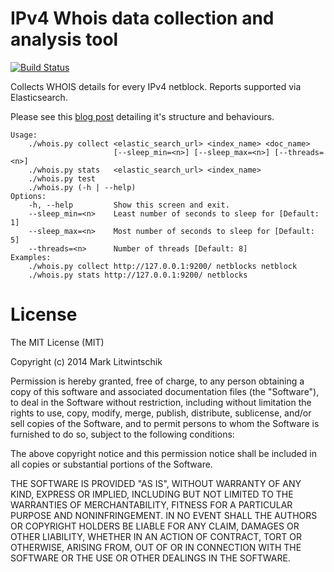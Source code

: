 IPv4 Whois data collection and analysis tool
============================================

[![Build Status](https://travis-ci.org/marklit/whois.svg?branch=master)](https://travis-ci.org/marklit/whois)

Collects WHOIS details for every IPv4 netblock. Reports supported via Elasticsearch.

Please see this [blog post](http://tech.marksblogg.com/all-ipv4-whois-records.html) detailing it's structure and behaviours.

```
Usage:
    ./whois.py collect <elastic_search_url> <index_name> <doc_name>
                       [--sleep_min=<n>] [--sleep_max=<n>] [--threads=<n>]
    ./whois.py stats   <elastic_search_url> <index_name>
    ./whois.py test
    ./whois.py (-h | --help)
Options:
    -h, --help         Show this screen and exit.
    --sleep_min=<n>    Least number of seconds to sleep for [Default: 1]
    --sleep_max=<n>    Most number of seconds to sleep for [Default: 5]
    --threads=<n>      Number of threads [Default: 8]
Examples:
    ./whois.py collect http://127.0.0.1:9200/ netblocks netblock
    ./whois.py stats http://127.0.0.1:9200/ netblocks
```

License
=======
The MIT License (MIT)

Copyright (c) 2014 Mark Litwintschik

Permission is hereby granted, free of charge, to any person obtaining a copy
of this software and associated documentation files (the "Software"), to deal
in the Software without restriction, including without limitation the rights
to use, copy, modify, merge, publish, distribute, sublicense, and/or sell
copies of the Software, and to permit persons to whom the Software is
furnished to do so, subject to the following conditions:

The above copyright notice and this permission notice shall be included in
all copies or substantial portions of the Software.

THE SOFTWARE IS PROVIDED "AS IS", WITHOUT WARRANTY OF ANY KIND, EXPRESS OR
IMPLIED, INCLUDING BUT NOT LIMITED TO THE WARRANTIES OF MERCHANTABILITY,
FITNESS FOR A PARTICULAR PURPOSE AND NONINFRINGEMENT. IN NO EVENT SHALL THE
AUTHORS OR COPYRIGHT HOLDERS BE LIABLE FOR ANY CLAIM, DAMAGES OR OTHER
LIABILITY, WHETHER IN AN ACTION OF CONTRACT, TORT OR OTHERWISE, ARISING FROM,
OUT OF OR IN CONNECTION WITH THE SOFTWARE OR THE USE OR OTHER DEALINGS IN
THE SOFTWARE.
